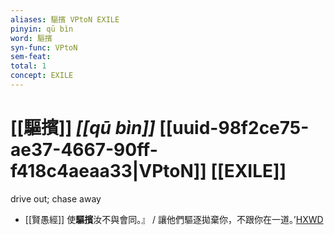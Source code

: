 ```yaml
---
aliases: 驅擯 VPtoN EXILE
pinyin: qū bìn
word: 驅擯
syn-func: VPtoN
sem-feat: 
total: 1
concept: EXILE 
---
```

# [[驅擯]] *[[qū bìn]]*  [[uuid-98f2ce75-ae37-4667-90ff-f418c4aeaa33|VPtoN]] [[EXILE]]
drive out; chase away
 - [[賢愚經]] 使**驅擯**汝不與會同。』 / 讓他們驅逐拋棄你，不跟你在一道。’[HXWD](https://hxwd.org/textview.html?location=KR6b0059_T_001-0353c.2)